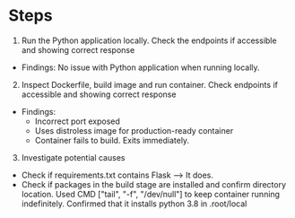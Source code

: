 # Steps
1. Run the Python application locally. Check the endpoints if accessible and showing correct response
- Findings: No issue with Python application when running locally.
2. Inspect Dockerfile, build image and run container. Check endpoints if accessible and showing correct response
- Findings: 
    - Incorrect port exposed
    - Uses distroless image for production-ready container
    - Container fails to build. Exits immediately.
3. Investigate potential causes
- Check if requirements.txt contains Flask --> It does.
- Check if packages in the build stage are installed and confirm directory location. Used CMD ["tail", "-f", "/dev/null"] to keep container running indefinitely. Confirmed that it installs python 3.8 in .root/local


